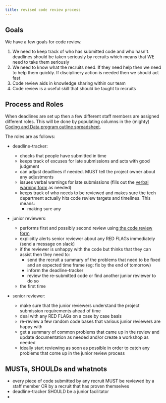 ```yaml
---
title: revised code review process
---
```


## Goals

We have a few goals for code review.

1. We need to keep track of who has submitted code and who hasn't. deadlines should be taken seriously by recruits which means that WE need to take them seriously
2. We need to know what the recruits need. If they need help then we need to help them quickly. If disciplinery action is needed then we should act fast
3. Code review aids in knowledge sharing within our team
4. Code review is a useful skill that should be taught to recruits

## Process and Roles

When deadlines are set up then a few different staff members are assigned different roles. This will be done by populating columns in the (mighty) [Coding and Data program outline spreadsheet](https://docs.google.com/spreadsheets/u/2/d/14SsiRw8sit3-IvzpntINicIWd4MG1CDOxbv14Ypsmpw/edit#gid=1404224753).

The roles are as follows:

- deadline-tracker:

  - checks that people have submitted in time
  - keeps track of excuses for late submissions and acts with good judgment
  - can adjust deadlines if needed. MUST tell the project owner about any adjustments
  - issues verbal warnings for late submissions (fills out the [verbal warning form](https://forms.gle/n41VC1PDyuGPakG79) as needed)
  - keeps track of who needs to be reviewed and makes sure the tech department actually hits code review targets and timelines. This means:
    - making sure any

- junior reviewers:

  - performs first and possibly second review using[ the code review form](https://docs.google.com/forms/d/e/1FAIpQLSe1_aouHSds1Vx-FkWcq5gKyTxwzRylJMa_7ZDkA99M2aVbZg/viewform?usp=sf_link)
  - explicitly alerts senior reviewer about any RED FLAGs immediately (send a message on slack)
  - if the reviewer is unhappy with the code but thinks that they can assist then they need to:
    - send the recruit a summary of the problems that need to be fixed and an expected time frame (eg: fix by the end of tomorrow)
    - inform the deadline-tracker
    - review the re-submitted code or find another junior reviewer to do so
  - the first time

- senior reviewer:
  - make sure that the junior reviewers understand the project submission requirements ahead of time
  - deal with any RED FLAGs on a case by case basis
  - re-review a few random code bases that various junior reviewers are happy with
  - get a summary of common problems that came up in the review and update documentation as needed and/or create a workshop as needed
  - ideally start reviewing as soon as possible in order to catch any problems that come up in the junior review process

## MUSTs, SHOULDs and whatnots

- every piece of code submitted by any recruit MUST be reviewed by a staff member OR by a recruit that has proven themselves
- deadline-tracker SHOULD be a junior facilitator
-

